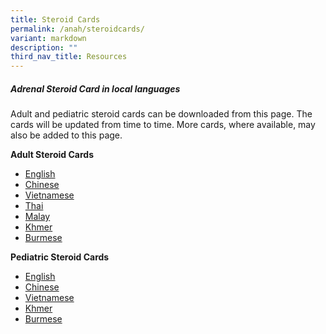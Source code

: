 ```yaml
---
title: Steroid Cards
permalink: /anah/steroidcards/
variant: markdown
description: ""
third_nav_title: Resources
---
```

##### Adrenal Steroid Card in local languages 

Adult and pediatric steroid cards can be downloaded from this page. The cards will be updated from time to time. More cards, where available, may also be added to this page.  

**Adult Steroid Cards**
* [English](/files/ANAH/Adult_Steroid_Card.pdf)
* [Chinese](/files/ANAH/Adult_Steroid_Card_Chinese.pdf)
* [Vietnamese](/files/ANAH/Adult_Steroid_Card_Vietnam.pdf)
* [Thai](/files/ANAH/Adult_Steroid_Card_Thailand.pdf)
* [Malay](/files/ANAH/Adult_Steroid_Card_Malaysia.pdf)
* [Khmer](/files/ANAH/Adult_Steroid_Card_Cambodia.pdf) 
* [Burmese](/files/ANAH/Adult_Steroid_Card_Myanmar.pdf)

**Pediatric Steroid Cards**
* [English](/files/ANAH/Pediatric_Steroid_Card_English.pdf)
* [Chinese](/files/ANAH/Pediatric_Steroid_Card_Chinese.pdf)
* [Vietnamese](/files/ANAH/Pediatric_Steroid_Card_Vietnam.pdf)
* [Khmer](/files/ANAH/Pediatric_Steroid_Card_Cambodia.pdf)
* [Burmese](/files/ANAH/Pediatric_Steroid_Card_Myanmar.pdf)